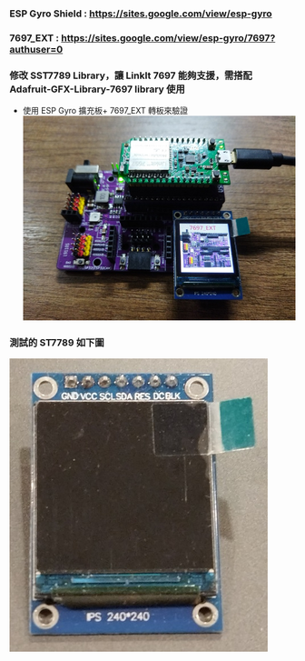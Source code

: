 ### ESP Gyro Shield :  https://sites.google.com/view/esp-gyro
### 7697_EXT : https://sites.google.com/view/esp-gyro/7697?authuser=0

### 修改 SST7789 Library，讓 LinkIt 7697 能夠支援，需搭配 Adafruit-GFX-Library-7697 library 使用


- 使用 ESP Gyro 擴充板+ 7697_EXT 轉板來驗證
![Gyro_7697](https://github.com/ESPGyro/Arduino-ST7789-Library-7697/blob/main/7697_st7789_demo-20.jpg?raw=true)

### 測試的 ST7789 如下圖
![Gyro_7697](https://github.com/ESPGyro/Arduino-ST7789-Library-7697/blob/main/st7789_240x240-s.jpg?raw=true)



